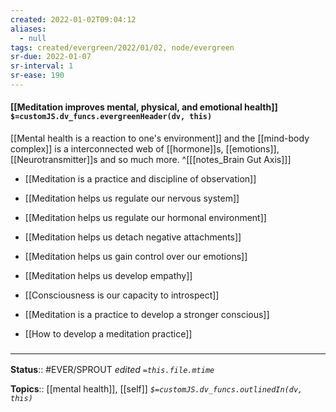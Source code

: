 ```yaml
---
created: 2022-01-02T09:04:12 
aliases:
  - null
tags: created/evergreen/2022/01/02, node/evergreen
sr-due: 2022-01-07
sr-interval: 1
sr-ease: 190
---
```


#### [[Meditation improves mental, physical, and emotional health]] `$=customJS.dv_funcs.evergreenHeader(dv, this)`

[[Mental health is a reaction to one's environment]] and the [[mind-body complex]] is a interconnected web of [[hormone]]s, [[emotions]], [[Neurotransmitter]]s and so much more.
^[[[notes_Brain Gut Axis]]]

- [[Meditation is a practice and discipline of observation]]

- [[Meditation helps us regulate our nervous system]]
- [[Meditation helps us regulate our hormonal environment]]

- [[Meditation helps us detach negative attachments]]
- [[Meditation helps us gain control over our emotions]]
- [[Meditation helps us develop empathy]]

- [[Consciousness is our capacity to introspect]]
- [[Meditation is a practice to develop a stronger conscious]]

- [[How to develop a meditation practice]]

### <hr class="footnote"/>

**Status**:: #EVER/SPROUT 
*edited `=this.file.mtime`*

**Topics**:: [[mental health]], [[self]]
*`$=customJS.dv_funcs.outlinedIn(dv, this)`*
